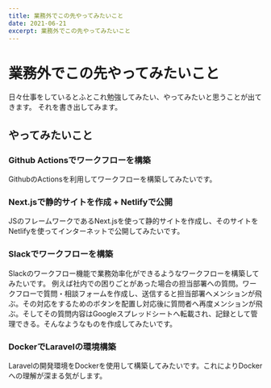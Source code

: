 ```yaml
---
title: 業務外でこの先やってみたいこと
date: 2021-06-21
excerpt: 業務外でこの先やってみたいこと
---
```


# 業務外でこの先やってみたいこと

日々仕事をしているとふとこれ勉強してみたい、やってみたいと思うことが出てきます。
それを書き出してみます。

## やってみたいこと

### Github Actionsでワークフローを構築

GithubのActionsを利用してワークフローを構築してみたいです。

### Next.jsで静的サイトを作成 + Netlifyで公開

JSのフレームワークであるNext.jsを使って静的サイトを作成し、そのサイトをNetlifyを使ってインターネットで公開してみたいです。

### Slackでワークフローを構築

Slackのワークフロー機能で業務効率化ができるようなワークフローを構築してみたいです。
例えば社内での困りごとがあった場合の担当部署への質問。ワークフローで質問・相談フォームを作成し、送信すると担当部署へメンションが飛ぶ。その対応をするためのボタンを配置し対応後に質問者へ再度メンションが飛ぶ。そしてその質問内容はGoogleスプレッドシートへ転載され、記録として管理できる。そんなようなものを作成してみたいです。

### DockerでLaravelの環境構築

Laravelの開発環境をDockerを使用して構築してみたいです。これによりDockerへの理解が深まる気がします。
